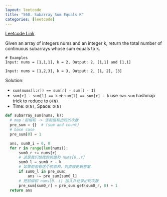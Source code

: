 ```yaml
---
layout: leetcode
title: "560. Subarray Sum Equals K"
categories: [leetcode]
---
```


[Leetcode Link](https://leetcode.com/problems/subarray-sum-equals-k/)

Given an array of integers nums and an integer k, return the total number of continuous subarrays whose sum equals to k.

```
# Examples
Input: nums = [1,1,1], k = 2, Output: 2, [1,1] and [1,1]

Input: nums = [1,2,3], k = 3, Output: 2, [1, 2], [3]
```

Solution: 
* `sum(nums[l:r]) == sum[r] - sum[l - 1]`
* `sum[r] - sum[l] == k` => `sum[l] == sum[r] - k` use `two-sum` hashmap trick to reduce to `O(N)`. 
* Time: `O(N)`, Space: `O(N)`

```python
def subarray_sum(nums, k):
  # map：前缀和 -> 该前缀和出现的次数
  pre_sum = {}  # (sum and count)
  # base case
  pre_sum[0] = 1

  ans, sum0_i = 0, 0
  for r in range(len(nums)):
      sum0_r += nums[r]
      # 这是我们想找的前缀和 nums[0..r]
      sum0_l = sum0_r - k
      # 如果前面有这个前缀和，则直接更新答案
      if sum0_l in pre_sum:
          ans += pre_sum[sum0_l]
      # 把前缀和 nums[0..i] 加入并记录出现次数
      pre_sum[sum0_r] = pre_sum.get(sum0_r, 0) + 1
  return ans
```
